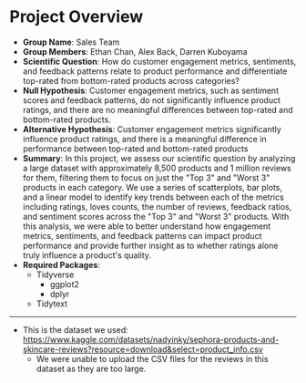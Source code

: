 Project Overview
================
- **Group Name**: Sales Team
- **Group Members**: Ethan Chan, Alex Back, Darren Kuboyama
- **Scientific Question**: How do customer engagement metrics, sentiments, and feedback patterns relate to product performance and differentiate top-rated from bottom-rated products across categories?
- **Null Hypothesis**: Customer engagement metrics, such as sentiment scores and feedback patterns, do not significantly influence product ratings, and there are no meaningful differences between top-rated and bottom-rated products.
- **Alternative Hypothesis**: Customer engagement metrics significantly influence product ratings, and there is a meaningful difference in performance between top-rated and bottom-rated products
- **Summary**: In this project, we assess our scientific question by analyzing a large dataset with approximately 8,500 products and 1 million reviews for them, filtering them to focus on just the "Top 3" and "Worst 3" products in each category. We use a series of scatterplots, bar plots, and a linear model to identify key trends between each of the metrics including ratings, loves counts, the number of reviews, feedback ratios, and sentiment scores across the "Top 3" and "Worst 3" products.  With this analysis, we were able to better understand how engagement metrics, sentiments, and feedback patterns can impact product performance and provide further insight as to whether ratings alone truly influence a product's quality. 
- **Required Packages**:
  - Tidyverse
    - ggplot2
    - dplyr
  - Tidytext
--------------------
- This is the dataset we used: https://www.kaggle.com/datasets/nadyinky/sephora-products-and-skincare-reviews?resource=download&select=product_info.csv
  - We were unable to upload the CSV files for the reviews in this dataset as they are too large.
